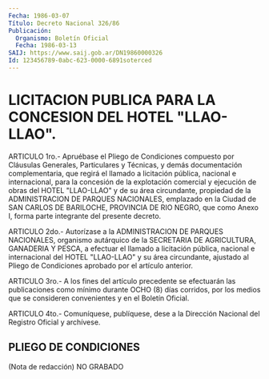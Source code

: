 ```yaml
---
Fecha: 1986-03-07
Título: Decreto Nacional 326/86
Publicación:
  Organismo: Boletín Oficial
  Fecha: 1986-03-13
SAIJ: https://www.saij.gob.ar/DN19860000326
Id: 123456789-0abc-623-0000-6891soterced
---
```

# LICITACION PUBLICA PARA LA CONCESION DEL HOTEL "LLAO-LLAO".

<a id="1"></a>
ARTICULO 1ro.- Apruébase el Pliego de Condiciones compuesto por Cláusulas Generales, Particulares y Técnicas, y demás documentación  complementaria,  que  regirá el llamado a licitación pública,  nacional  e  internacional,  para   la  concesión  de  la explotación comercial y ejecución de obras del  HOTEL "LLAO-LLAO" y de su área circundante, propiedad de la ADMINISTRACION  DE  PARQUES NACIONALES,  emplazado  en  la  Ciudad  de SAN CARLOS DE BARILOCHE, PROVINCIA DE RIO NEGRO, que como Anexo I,  forma  parte  integrante del presente decreto.

<a id="2"></a>
ARTICULO  2do.-  Autorízase  a  la  ADMINISTRACION  DE PARQUES NACIONALES,  organismo  autárquico de la SECRETARIA DE AGRICULTURA, GANADERIA Y PESCA, a efectuar  el  llamado  a  licitación  pública, nacional    e   internacional  del  HOTEL  "LLAO-LLAO"  y  su  área circundante, ajustado  al  Pliego  de  Condiciones  aprobado por el artículo anterior.

<a id="3"></a>
ARTICULO  3ro.-  A  los  fines  del  artículo  precedente  se efectuarán  las  publicaciones  como  mínimo  durante OCHO (8) días corridos,  por los medios que se consideren convenientes  y  en  el Boletín Oficial.

<a id="4"></a>
ARTICULO  4to.-  Comuníquese,  publíquese, dese a la Dirección Nacional del Registro Oficial y archívese.

## PLIEGO DE CONDICIONES

<a id="1"></a>
(Nota de redacción) NO GRABADO